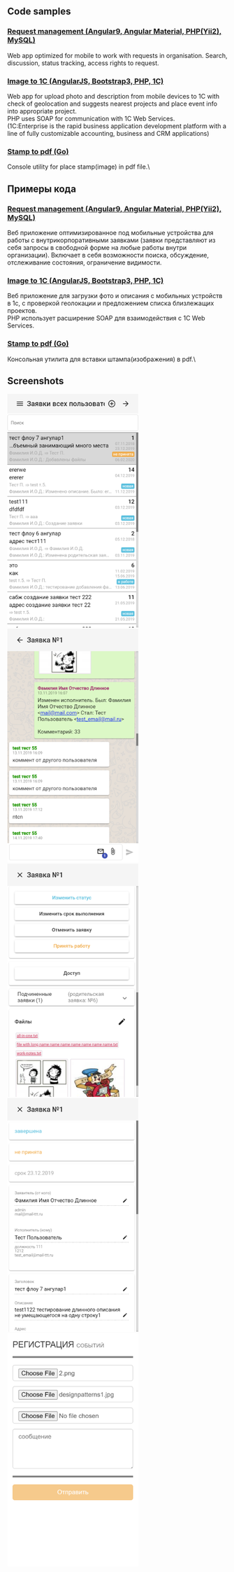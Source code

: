 

## Code samples

### [Request management (Angular9, Angular Material, PHP(Yii2), MySQL)](./request-management)
Web app optimized for mobile to work with requests in organisation. Search, discussion, status tracking, access rights to request.

### [Image to 1C (AngularJS, Bootstrap3, PHP, 1C)](./image-to-1c)
Web app for upload photo and description from mobile devices to 1C with check of geolocation and suggests nearest projects and place event info into appropriate project.\
PHP uses SOAP for communication with 1C Web Services.\
(1C:Enterprise is the rapid business application development platform with a line of fully customizable accounting, business and CRM applications)

### [Stamp to pdf (Go)](./stamp-to-pdf)
Console utility for place stamp(image) in pdf file.\



## Примеры кода

### [Request management (Angular9, Angular Material, PHP(Yii2), MySQL)](./request-management)
Веб приложение оптимизированное под мобильные устройства для работы с внутрикорпоративными заявками (заявки представляют из себя запросы в свободной форме на любые работы внутри организации). Включает в себя возможности поиска, обсуждение, отслеживание состояния, ограничение видимости.

### [Image to 1C (AngularJS, Bootstrap3, PHP, 1C)](./image-to-1c)
Веб приложение для загрузки фото и описания с мобильных устройств в 1с, с проверкой геолокации и предложением списка близлежащих проектов.\
PHP использует расширение SOAP для взаимодействия с 1C Web Services.

### [Stamp to pdf (Go)](./stamp-to-pdf)
Консольная утилита для вставки штампа(изображения) в pdf.\


## Screenshots

<kbd><img src='./request-management/screen1.png' width="300"></img></kbd>
<kbd><img src='./request-management/screen2.png' width="300"></img></kbd>
<kbd><img src='./request-management/screen3.png' width="300"></img></kbd>
<kbd><img src='./request-management/screen4.png' width="300"></img></kbd>
<kbd><img src='./image-to-1c/screen1.png' width="300"></img></kbd>
